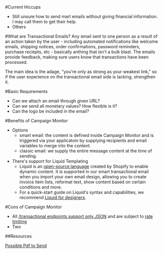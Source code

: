 #Current Hiccups
- Still unsure how to send mart emails without giving financial information. I may call them to get their help. 
- Others


#What are Transactional Emails?
Any email sent to one person as a result of an action taken by the user - including automated notifications like welcome emails, shipping notices, order confirmations, password reminders, purchase reciepts, etc - basically anthing that isn't a bulk blast. The emails provide feedback, making sure users know that transactions have been processed.

The main idea is the adage, "you're only as strong as your weakest link," so if the user experience on the transactional email side is lacking, strengthen it.


#Basic Requirements
- Can we attach an email through given URL?
- Can we send all monetary values? How flexible is it?
- Can the logo be included in the email? 

#Benefits of Campaign Monitor
- Options
	- smart email: the content is defined inside Campaign Monitor and is triggered via your applicatoin by supplying recipients and email variables to merge into the content.  
	- classic email: we supply the entire message content at the time of sending.
- There's support for Liquid Templating 
	- Liquid is an [open-source language](https://docs.shopify.com/themes/liquid-documentation/basics) created by Shopify to enable dynamic content. It is supported in our smart transactional email when you import your own email design, allowing you to create invoice item lists, reformat text, show content based on certain conditions and more.
	- For a quick-start guide on Liquid's syntax and capabilities, we recommend [Liquid for designers](https://github.com/Shopify/liquid/wiki/Liquid-for-Designers).

#Cons of Campaign Monitor
- All [/transactional endpoints support only JSON](https://www.campaignmonitor.com/api/transactional/) and are subject to [rate limiting](https://www.campaignmonitor.com/api/getting-started/#rate_limiting)
- Two

##Resources

[Possible Pdf to Send](https://assets2.sendgrid.com/mkt/assets/pdfs/SendGrid_Leveraging_Transactional_Email-00fe5ab0c27cc3441b33121f45f854b5.pdf?mc=Direct)





